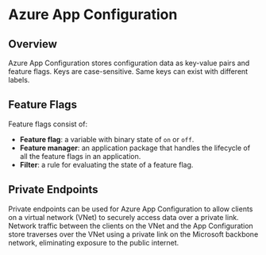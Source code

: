 # Azure App Configuration

## Overview

Azure App Configuration stores configuration data as key-value pairs and feature flags. Keys are case-sensitive. Same keys can exist with different labels.

## Feature Flags

Feature flags consist of:

- **Feature flag**: a variable with binary state of `on` or `off`.
- **Feature manager**: an application package that handles the lifecycle of all the feature flags in an application.
- **Filter**: a rule for evaluating the state of a feature flag.

## Private Endpoints

Private endpoints can be used for Azure App Configuration to allow clients on a virtual network (VNet) to securely access data over a private link. Network traffic between the clients on the VNet and the App Configuration store traverses over the VNet using a private link on the Microsoft backbone network, eliminating exposure to the public internet.
